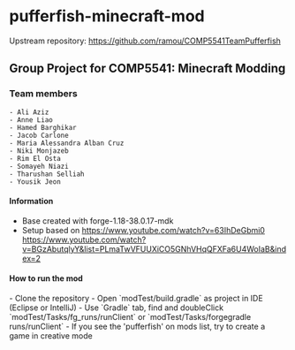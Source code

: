 # pufferfish-minecraft-mod

Upstream repository: https://github.com/ramou/COMP5541TeamPufferfish

<h2>Group Project for COMP5541:
Minecraft Modding
</h2>

<h3>
Team members
</h3>

    - Ali Aziz
    - Anne Liao   
    - Hamed Barghikar   
    - Jacob Carlone   
    - Maria Alessandra Alban Cruz
    - Niki Monjazeb
    - Rim El Osta
    - Somayeh Niazi
    - Tharushan Selliah
    - Yousik Jeon

<h4> Information </h4>

- Base created with forge-1.18-38.0.17-mdk
- Setup based on https://www.youtube.com/watch?v=63IhDeGbmi0   
  https://www.youtube.com/watch?v=BGzAbutqlyY&list=PLmaTwVFUUXiCO5GNhVHqQFXFa6U4WoIaB&index=2

<h4> How to run the mod </h4>
- Clone the repository
- Open `modTest/build.gradle` as project in IDE (Eclipse or IntelliJ)
- Use `Gradle` tab, find and doubleClick `modTest/Tasks/fg_runs/runClient` or `modTest/Tasks/forgegradle runs/runClient`
- If you see the 'pufferfish' on mods list, try to create a game in creative mode
